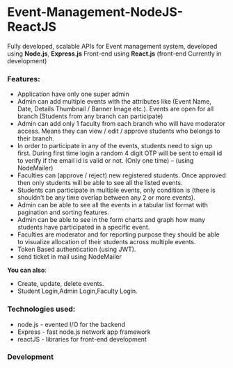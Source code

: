 # Event-Management-NodeJS-ReactJS

Fully developed, scalable APIs for Event management system, developed using **Node.js**, **Express.js**
Front-end using **React.js** (front-end Currently in development)

### Features:
  - Application have only one super admin
  - Admin can add multiple events with the attributes like (Event Name, Date, Details 
Thumbnail / Banner Image etc.). Events are open for all branch (Students from any branch can participate)
  - Admin can add only 1 faculty from each branch who will have moderator access.
Means they can view / edit / approve students who belongs to their branch.
  - In order to participate in any of the events, students need to sign up first. During
first time login a random 4 digit OTP will be sent to email id to verify if the email 
id is valid or not. (Only one time) – (using NodeMailer)
 - Faculties can (approve / reject) new registered students. Once approved then 
only students will be able to see all the listed events.
  - Students can participate in multiple events, only condition is (there is shouldn’t be any time overlap between any 2 or more events).
  - Admin can be able to see all the events in a tabular list format with pagination and sorting features.
  - Admin can be able to see in the form charts and graph how many students  have participated in a specific event.
  - Faculties are moderator and for reporting purpose they should be able to visualize
allocation of their students across multiple events.
  - Token Based authentication (using JWT).
  - send ticket in mail using NodeMailer


**You can also**:

  - Create, update, delete events.
  - Student Login,Admin Login,Faculty Login.

### Technologies used:

* node.js - evented I/O for the backend
* Express - fast node.js network app framework
* reactJS - libraries for front-end development

### Development


